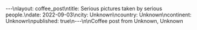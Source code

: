 ---\nlayout: coffee_post\ntitle: Serious pictures taken by serious people.\ndate: 2022-09-03\ncity: Unknown\ncountry: Unknown\ncontinent: Unknown\npublished: true\n---\n\nCoffee post from Unknown, Unknown